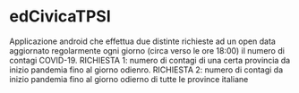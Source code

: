 # edCivicaTPSI
Applicazione android che effettua due distinte richieste ad un open data aggiornato regolarmente ogni giorno (circa verso le ore 18:00) il numero di contagi COVID-19.
RICHIESTA 1: numero di contagi di una certa provincia da inizio pandemia fino al giorno odienro.
RICHIESTA 2: numero di contagi da inizio pandemia fino al giorno odierno di tutte le province italiane

